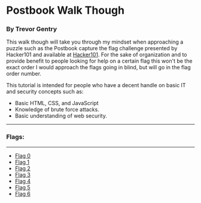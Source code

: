 # Postbook Walk Though
### By Trevor Gentry

This walk though will take you through my mindset when approaching a puzzle such as the Postbook capture the flag challenge presented by Hacker101 and available at [Hacker101](ctf.hacker101.com). For the sake of organization and to provide benefit to people looking for help on a certain flag this won't be the exact order I would approach the flags going in blind, but will go in the flag order number. 

This tutorial is intended for people who have a decent handle on basic IT and security concepts such as:
- Basic HTML, CSS, and JavaScript
- Knowledge of brute force attacks.
- Basic understanding of web security.
-----

### Flags:
----------
- [Flag 0](./Flag0.md)
- [Flag 1](./Flag1.md)
- [Flag 2](./Flag2.md)
- [Flag 3](./Flag3.md)
- [Flag 4](./Flag4.md)
- [Flag 5](./Flag5.md)
- [Flag 6](./Flag6.md)

